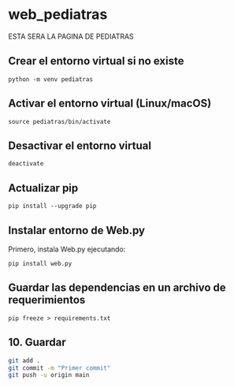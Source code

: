 # web_pediatras
ESTA SERA LA PAGINA DE PEDIATRAS

## Crear el entorno virtual si no existe
````
python -m venv pediatras
````

## Activar el entorno virtual (Linux/macOS)
````
source pediatras/bin/activate
````

## Desactivar el entorno virtual
```shell
deactivate
```

## Actualizar pip
```shell
pip install --upgrade pip
```

## Instalar entorno de Web.py
Primero, instala Web.py ejecutando:
```shell
pip install web.py
```

## Guardar las dependencias en un archivo de requerimientos
```shell
pip freeze > requirements.txt
```
## 10. Guardar

```bash
git add .
git commit -m "Primer commit"
git push -u origin main

```